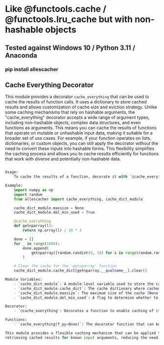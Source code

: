 # Like @functools.cache / @functools.lru_cache but with non-hashable objects

## Tested against Windows 10 / Python 3.11 / Anaconda

### pip install allescacher


## Cache Everything Decorator

This module provides a decorator `cache_everything` 
that can be used to cache the results of function calls.
It uses a dictionary to store cached results and allows 
customization of cache size and eviction strategy.
Unlike some caching mechanisms that rely on hashable arguments,
the "cache_everything" decorator accepts a wide range
of argument types, including non-hashable objects,
complex data structures, and even functions as arguments.
This means you can cache the results of functions that
operate on mutable or unhashable input data,
making it suitable for a broader set of use cases.
For example, if your function operates on lists,
dictionaries, or custom objects, you can still
apply the decorator without the need to convert
these inputs into hashable forms. This flexibility simplifies
the caching process and allows you to cache results
efficiently for functions that work with diverse and
potentially non-hashable data.


```python

Usage:
	To cache the results of a function, decorate it with `@cache_everything`.

Example:
	import numpy as np
	import random
	from allescacher import cache_everything, cache_dict_module

	cache_dict_module.maxsize = None
	cache_dict_module.del_min_used = True

	@cache_everything
	def getnparray(l):
		return np.array(l) / 10 * 3

	done = []
	for _ in range(1000):
		done.append(
			getnparray([random.randint(0, 10) for x in range(random.randint(1, 5))])
		)

	# Clear the cache for the 'getnparray' function
	cache_dict_module.cache_dict[getnparray.__qualname__].clear()

Module Variables:
	- `cache_dict_module`: A module-level variable used to store the cache dictionary.
	- `cache_dict_module.cache_dict`: The cache dictionary where cached results are stored.
	- `cache_dict_module.maxsize`: The maximum size of the cache (None for unlimited).
	- `cache_dict_module.del_min_used`: A flag to determine whether to evict the least-used cache entry.

Decorator:
	- `@cache_everything`: Decorates a function to enable caching of its results.

Functions:
	- `cache_everything(f_py=None)`: The decorator function that can be used to cache function results.

This module provides a flexible caching mechanism that can be applied to functions to improve performance by
retrieving cached results for known input arguments, reducing the need for redundant computations.

```